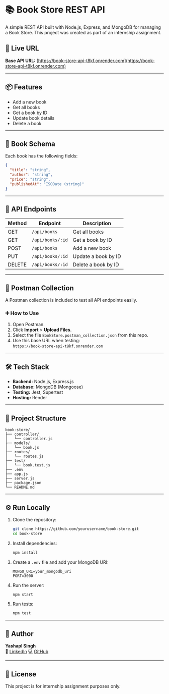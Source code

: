 
# 📚 Book Store REST API

A simple REST API built with Node.js, Express, and MongoDB for managing a Book Store. This project was created as part of an internship assignment.

## 🚀 Live URL

**Base API URL:** [https://book-store-api-t8kf.onrender.com](https://book-store-api-t8kf.onrender.com)

---

## 📦 Features

- Add a new book
- Get all books
- Get a book by ID
- Update book details
- Delete a book

---

## 🧾 Book Schema

Each book has the following fields:

```json
{
  "title": "string",
  "author": "string",
  "price": "string",
  "publishedAt": "ISODate (string)"
}
```

---

## 📡 API Endpoints

| Method | Endpoint              | Description             |
|--------|-----------------------|-------------------------|
| GET    | `/api/books`          | Get all books           |
| GET    | `/api/books/:id`      | Get a book by ID        |
| POST   | `/api/books`          | Add a new book          |
| PUT    | `/api/books/:id`      | Update a book by ID     |
| DELETE | `/api/books/:id`      | Delete a book by ID     |

---

## 🧪 Postman Collection

A Postman collection is included to test all API endpoints easily.

### ➕ How to Use

1. Open Postman.
2. Click **Import** > **Upload Files**.
3. Select the file `BookStore.postman_collection.json` from this repo.
4. Use this base URL when testing:  
   `https://book-store-api-t8kf.onrender.com`

---

## 🛠️ Tech Stack

- **Backend:** Node.js, Express.js
- **Database:** MongoDB (Mongoose)
- **Testing:** Jest, Supertest
- **Hosting:** Render

---

## 📁 Project Structure

```
book-store/
├── controller/
│   └── controller.js
├── models/
│   └── book.js
├── routes/
│   └── routes.js
├── test/
│   └── book.test.js
├── .env
├── app.js
├── server.js
├── package.json
└── README.md
```

---

## ⚙️ Run Locally

1. Clone the repository:
   ```bash
   git clone https://github.com/yourusername/book-store.git
   cd book-store
   ```

2. Install dependencies:
   ```bash
   npm install
   ```

3. Create a `.env` file and add your MongoDB URI:
   ```
   MONGO_URI=your_mongodb_uri
   PORT=3000
   ```

4. Run the server:
   ```bash
   npm start
   ```

5. Run tests:
   ```bash
   npm test
   ```

---

## 👤 Author

**Yashapl Singh**  
📧 [LinkedIn](https://www.linkedin.com/in/yashpal-singh-bb120925a/)
💻 [GitHub](https://github.com/max963030)

---

## 📄 License

This project is for internship assignment purposes only.
